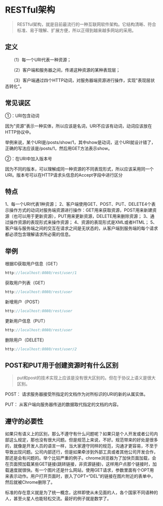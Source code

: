 # RESTful架构
> RESTful架构，就是目前最流行的一种互联网软件架构。它结构清晰、符合标准、易于理解、扩展方便，所以正得到越来越多网站的采用。

## 定义

　　（1）每一个URI代表一种资源；

　　（2）客户端和服务器之间，传递这种资源的某种表现层；

　　（3）客户端通过四个HTTP动词，对服务器端资源进行操作，实现"表现层状态转化"。

## 常见误区

①：URI包含动词

因为"资源"表示一种实体，所以应该是名词，URI不应该有动词，动词应该放在HTTP协议中。

举例来说，某个URI是/posts/show/1，其中show是动词，这个URI就设计错了，正确的写法应该是/posts/1，然后用GET方法表示show。

②：在URI中加入版本号

因为不同的版本，可以理解成同一种资源的不同表现形式，所以应该采用同一个URI。版本号可以在HTTP请求头信息的Accept字段中进行区分

## 特点

1、每一个URI代表1种资源；
2、客户端使用GET、POST、PUT、DELETE4个表示操作方式的动词对服务端资源进行操作：GET用来获取资源，POST用来新建资源（也可以用于更新资源），PUT用来更新资源，DELETE用来删除资源；
3、通过操作资源的表现形式来操作资源；
4、资源的表现形式是XML或者HTML；
5、客户端与服务端之间的交互在请求之间是无状态的，从客户端到服务端的每个请求都必须包含理解请求所必需的信息。

## 举例

根据ID获取用户信息（GET）
```java
http://localhost:8080/rest/user/1
```

获取用户列表（GET）
```java
http://localhost:8080/rest/user
```

新增用户（POST）
```java
http://localhost:8080/rest/user
```

更新用户信息（PUT）
```java
http://localhost:8080/rest/user
```

删除用户（DELETE）
```java
http://localhost:8080/rest/user/2
```

## POST和PUT用于创建资源时有什么区别

>put和post的技术实现上应该是没有很大区别的。但在于协议上语义是很大区别。

POST： 请求服务器接受所指定的文档作为对所标识的URI的新的从属实体。

PUT： 从客户端向服务器传送的数据取代指定的文档的内容。

## 遵守的必要性

如果只有语义上的区别，那么不遵守有什么问题呢？如果只是个人开发或者公司内部这么规定，那也没有很大问题。但是规范上来说，不好。规范带来的好处是很多的，就像是开发人员的语言一样，当大家遵守同样的规范，沟通才更容易，不至于导致出现问题。公司内部还行，但是如果牵涉到外部工具或者其他公司开发合作，那还是会有问题的。举个比较严重的例子。chrome浏览器为了加快页面加载，会在页面预加载某些GET链接(跳转链接，非资源链接)，这样用户点那个链接时，加载速度就很快。有一个图片还是什么网站，使用GET请求，参数里面有个OPT用来表示动作。用户打开页面时，嵌入了OPT=“DEL”的链接在图片附近的表单中，然后就被Chrome删除了。

标准的存在意义就是为了统一概念，这样即使从未见面的人，各个国家不同语种的人，甚至火星人也能轻松交流。最好的例子就是数学了。
